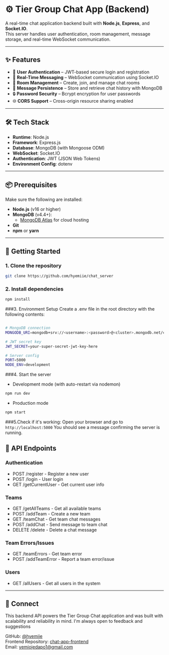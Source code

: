 # ⚙️ Tier Group Chat App (Backend)

A real-time chat application backend built with **Node.js**, **Express**, and **Socket.IO**.  
This server handles user authentication, room management, message storage, and real-time WebSocket communication.

---

## ✨ Features

- 🔐 **User Authentication** – JWT-based secure login and registration  
- 💬 **Real-Time Messaging** – WebSocket communication using Socket.IO  
- 🧩 **Room Management** – Create, join, and manage chat rooms  
- 📜 **Message Persistence** – Store and retrieve chat history with MongoDB  
- 🔒 **Password Security** – Bcrypt encryption for user passwords  
- 🌐 **CORS Support** – Cross-origin resource sharing enabled  

---

## 🛠️ Tech Stack

- **Runtime**: Node.js  
- **Framework**: Express.js  
- **Database**: MongoDB (with Mongoose ODM)  
- **WebSocket**: Socket.IO  
- **Authentication**: JWT (JSON Web Tokens)  
- **Environment Config**: dotenv  

---

## 📦 Prerequisites

Make sure the following are installed:

- **Node.js** (v16 or higher)  
- **MongoDB** (v4.4+):  
  - [MongoDB Atlas](https://www.mongodb.com/cloud/atlas) for cloud hosting  
- **Git**  
- **npm** or **yarn**

---

## 🚀 Getting Started

### 1. Clone the repository

```bash
git clone https://github.com/hyemiie/chat_server
```
### 2. Install dependencies

```bash
npm install
```


###3. Environment Setup
Create a .env file in the root directory with the following contents:
```bash

# MongoDB connection
MONGODB_URI=mongodb+srv://<username>:<password>@<cluster>.mongodb.net/chat-app

# JWT secret key
JWT_SECRET=your-super-secret-jwt-key-here

# Server config
PORT=5000
NODE_ENV=development

```

###4. Start the server
- Development mode (with auto-restart via nodemon)
```bash
npm run dev
```

- Production mode
```bash
npm start
```

###5.Check if it's working:
Open your browser and go to `http://localhost:5000`
You should see a message confirming the server is running.



## 🔌 API Endpoints

### Authentication
- POST /register - Register a new user
- POST /login - User login
- GET /getCurrentUser - Get current user info

### Teams
- GET /getAllTeams - Get all available teams
- POST /addTeam - Create a new team
- GET /teamChat - Get team chat messages
- POST /addChat - Send message to team chat
- DELETE /delete - Delete a chat message

### Team Errors/Issues
- GET /teamErrors - Get team error
- POST /addTeamError - Report a team error/issue

### Users
- GET /allUsers - Get all users in the system

---


## 🤝 Connect
This backend API powers the Tier Group Chat application and was built with scalability and reliability in mind. I'm always open to feedback and suggestions

GitHub: [@hyemiie](https://github.com/hyemiie)  
Frontend Repository: [chat-app-frontend](https://github.com/hyemiie/chatApplication)  
Email: yemiojedapo1@gmail.com

